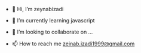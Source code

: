 - 👋 Hi, I’m zeynabizadi

- 🌱 I’m currently learning javascript
 
- 💞️ I’m looking to collaborate on ...

- 📫 How to reach me  zeinab.izadi1999@gmail.com

<!---
zeynabizadi/zeynabizadi is a ✨ special ✨ repository because its `README.md` (this file) appears on your GitHub profile.
You can click the Preview link to take a look at your changes.
--->
